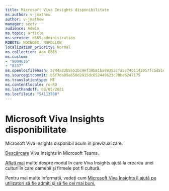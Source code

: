 ```yaml
---
title: Microsoft Viva Insights disponibilitate
ms.author: v-jmathew
author: v-jmathew
manager: scotv
audience: Admin
ms.topic: article
ms.service: o365-administration
ROBOTS: NOINDEX, NOFOLLOW
localization_priority: Normal
ms.collection: Adm_O365
ms.custom:
- "9004616"
- "8337"
ms.openlocfilehash: 5744a83b5652bc9ef39b81ba98352cfa5c7401143057fc5d51d164757413a6d0
ms.sourcegitcommit: b5f7da89a650d2915dc652449623c78be6247175
ms.translationtype: MT
ms.contentlocale: ro-RO
ms.lasthandoff: 08/05/2021
ms.locfileid: "54113788"
---
```

# <a name="microsoft-viva-insights-availability"></a>Microsoft Viva Insights disponibilitate

Microsoft Viva Insights disponibil acum în previzualizare.

[Descărcare](https://aka.ms/InsightsDocumentation) Viva Insights în Microsoft Teams.

[Aflați mai](https://aka.ms/VivaInsights) multe despre modul în care Viva Insights ajută la crearea unei culturi în care oamenii și firmele pot fi cultură.

Pentru mai multe informații, vedeți cum [Microsoft Viva Insights îi ajută pe utilizatori să fie admiți și să fie cei mai buni.](https://techcommunity.microsoft.com/t5/microsoft-viva-blog/microsoft-viva-insights-helps-people-nurture-wellbeing-and-be/ba-p/2107010)
